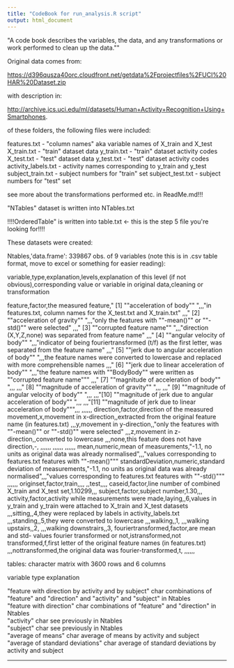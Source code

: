 ```yaml
---
title: "CodeBook for run_analysis.R script"
output: html_document
---
```



"A code book describes the variables, the data, and any transformations or work performed to clean up the data."" 


Original data comes from: 

https://d396qusza40orc.cloudfront.net/getdata%2Fprojectfiles%2FUCI%20HAR%20Dataset.zip 

with description in:

http://archive.ics.uci.edu/ml/datasets/Human+Activity+Recognition+Using+Smartphones.


of these folders, the following files were included:



features.txt - "column names" aka variable names of X_train and X_test
X_train.txt - "train" dataset data
y_train.txt - "train" dataset activity codes
X_test.txt - "test" dataset data
y_test.txt  - "test" dataset activity codes
activity_labels.txt - activity names corresponding to y_train and y_test
subject_train.txt - subject numbers for "train" set
subject_test.txt - subject numbers for "test" set


see more about the transformations performed etc. in ReadMe.md!!!

"NTables" dataset is written into NTables.txt

!!!!OrderedTable" is written into table.txt <- this is the step 5 file you're looking for!!!!


These datasets were created:

Ntables,'data.frame':   339867 obs. of  9 variables (note this is in .csv table format, move to excel or something for easier reading):

variable,type,explanation,levels,explanation of this level (if not obvious),corresponding value or variable in original data,cleaning or transformation

feature,factor,the measured feature," [1] ""acceleration of body""                                ",,<BodyAcc>,"in features.txt, column names for the X_test.txt and X_train.txt"
,,," [2] ""acceleration of gravity""                             ",,<GravityAcc>,"only the features with ""-mean()"" or ""-std()"" were selected"
,,," [3] ""corrupted feature name""                              ",,<BodyBody>,"direction (X,Y,Z,none) was separated from feature name"
,,," [4] ""angular velocity of body""                                        ",,<BodyGyro>,"indicator of being fouriertransformed (t/f) as the first letter, was separated from the feature name"
,,," [5] ""jerk due to angular acceleration of body""               ",,<BodyGyroJerk>,the feature names were converted to lowercase and replaced with more comprehensible names
,,," [6] ""jerk due to linear acceleration of body""             ",,<BodyAccJerk>,"the feature names with ""BodyBody"" were written as ""corrupted feature name"""
,,," [7] ""magnitude of acceleration of body""                   ",,<BodyAccMag>,
,,," [8] ""magnitude of acceleration of gravity""                ",,<GravityAccMag>,
,,," [9] ""magnitude of angular velocity of body""                           ",,<BodyGyroMag>,
,,,"[10] ""magnitude of jerk due to angular acceleration of body""  ",,<BodyGyroJerkMag>,
,,,"[11] ""magnitude of jerk due to linear acceleration of body""",,<BodyAccJerkMag>,
,,,,,,
direction,factor,direction of the measured movement,x,movement in x-direction,<X>,extracted from the original feature name (in features.txt)
,,,y,movement in y-direction,<Y>,"only the features with ""-mean()"" or ""-std()"" were selected"
,,,z,movement in z-direction,<Z>,converted to lowercase
,,,none,this feature does not have direction,-,
,,,,,,
,,,,,,
,,,,,,
mean,numeric,mean of measurements,"-1.1, no units as original data was already normalised",,,"values corresponding to features.txt features with ""-mean()"""
standardDeviation,numeric,standard deviation of measurements,"-1.1, no units as original data was already normalised",,,"values corresponding to features.txt features with ""-std()"""
,,,,,,
originset,factor,train,,,,
,,test,,,,
caseid,factor,line number of combined X_train and X_test set,1.10299,,,
subject,factor,subject number,1.30,,,
activity,factor,activity while measurements were made,laying,,6,values in y_train and y_train were attached to X_train and X_test datasets
,,,sitting,,4,they were replaced by labels in activity_labels.txt
,,,standing,,5,they were converted to lowercase
,,,walking,,1,
,,,walking upstairs,,2,
,,,walking downstrairs,,3,
fouriertransformed,factor,are mean and std- values fourier transformed or not,istransformed,not transformed,f,first letter of the original feature names (in features.txt)
,,,nottransformed,the original data was fourier-transformed,t,
,,,,,,






						
tables:	character matrix with 3600 rows and  6 columns 

variable    type  explanation

"feature with direction by activity and by subject"	char	combinations of "feature" and "direction" and "activity" and "subject" in Ntables				
"feature with direction"	char	combinations of "feature" and "direction" in Ntables				
"activity"	char	see previously in Ntables				
"subject"	char	see previously in Ntables				
"average of means"	char	average of means by activity and subject				
"average of standard deviations"	char	average of standard deviations by activity and subject				

---